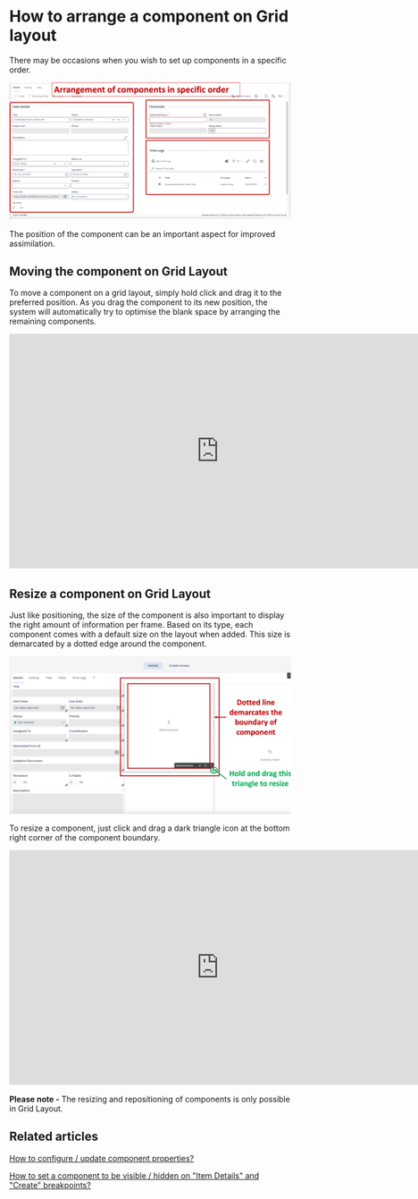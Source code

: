 # How to arrange a component on Grid layout

There may be occasions when you wish to set up components in a specific order.

![An arrangement of components on a grid](<An arrangment of components on a grid.png>)

The position of the component can be an important aspect for improved assimilation.

## Moving the component on Grid Layout

To move a component on a grid layout, simply hold click and drag it to the preferred position. As you drag the component to its new position, the system will automatically try to optimise the blank space by arranging the remaining components.

<iframe allowfullscreen="allowfullscreen" frameborder="0" height="420" src="https://www.youtube.com/embed/J479BhbjLBM?si=lGzEKBDM4d5nsDRy" title="YouTube video player" width="750"></iframe>

## Resize a component on Grid Layout

Just like positioning, the size of the component is also important to display the right amount of information per frame. Based on its type, each component comes with a default size on the layout when added. This size is demarcated by a dotted edge around the component.

![Anatomy of a component](<Anatomy of a component.png>)

To resize a component, just click and drag a dark triangle icon at the bottom right corner of the component boundary.

<iframe allowfullscreen="allowfullscreen" frameborder="0" height="420" src="https://www.youtube.com/embed/bMEWEtVBxAs?si=joH3FRqfaX8565Lj" title="YouTube video player" width="750"></iframe>

**Please note -** The resizing and repositioning of components is only possible in Grid Layout.

## Related articles

[How to configure / update component properties?](/docs/Rapid/3-Keyper%20Manual/2-Designer/2-Pages/5-how-to-guides/how-to-configure-a-component/how-to-configure-a-component.md "How to configure / update component properties?")

[How to set a component to be visible / hidden on "Item Details" and "Create" breakpoints?](/docs/Rapid/3-Keyper%20Manual/2-Designer/2-Pages/5-how-to-guides/how-to-hide-components-on-breakpoints/how-to-hide-components-on-breakpoints.md "How to set a component to be visible / hidden on 'Item Details' and 'Create' breakpoints?")
